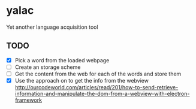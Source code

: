 # yalac
Yet another language acquisition tool

## TODO

- [x] Pick a word from the loaded webpage
- [ ] Create an storage scheme
- [ ] Get the content from the web for each of the words and store them
- [x] Use the approach on to get the info from the webview http://ourcodeworld.com/articles/read/201/how-to-send-retrieve-information-and-manipulate-the-dom-from-a-webview-with-electron-framework
